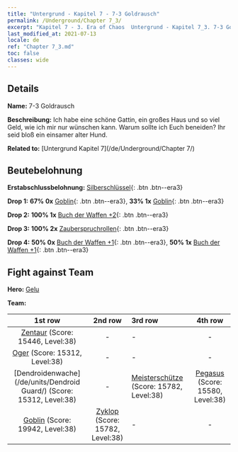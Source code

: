 ```yaml
---
title: "Untergrund - Kapitel 7 - 7-3 Goldrausch"
permalink: /Underground/Chapter 7_3/
excerpt: "Kapitel 7 - 3. Era of Chaos  Untergrund - Kapitel 7_3. 7-3 Goldrausch"
last_modified_at: 2021-07-13
locale: de
ref: "Chapter 7_3.md"
toc: false
classes: wide
---
```


## Details

 **Name:** 7-3 Goldrausch

 **Beschreibung:** Ich habe eine schöne Gattin, ein großes Haus und so viel Geld, wie ich mir nur wünschen kann. Warum sollte ich Euch beneiden? Ihr seid bloß ein einsamer alter Hund.

 **Related to:** [Untergrund Kapitel 7](/de/Underground/Chapter 7/)

## Beutebelohnung

 **Erstabschlussbelohnung:** [Silberschlüssel](/ItemsDE/con_693/){: .btn .btn--era3}

 **Drop 1:** **67% 0x** [Goblin](/ItemsDE/unt_217/){: .btn .btn--era3}, **33% 1x** [Goblin](/ItemsDE/unt_217/){: .btn .btn--era3}

 **Drop 2:** **100% 1x** [Buch der Waffen +2](/ItemsDE/mat_32/){: .btn .btn--era3}

 **Drop 3:** **100% 2x** [Zauberspruchrollen](/ItemsDE/con_694/){: .btn .btn--era3}

 **Drop 4:** **50% 0x** [Buch der Waffen +1](/ItemsDE/mat_25/){: .btn .btn--era3}, **50% 1x** [Buch der Waffen +1](/ItemsDE/mat_25/){: .btn .btn--era3}


## Fight against Team
 **Hero:** [Gelu](/de/heroes/Gelu/)

 **Team:**


  | 1st row | 2nd row | 3rd row | 4th row |
  |:----:|:----:|:----|:----:|
  | [Zentaur](/de/units/Centaur/) (Score: 15446, Level:38)  | - | - | - |
  | [Oger](/de/units/Ogre/) (Score: 15312, Level:38)  | - | - | - |
  | [Dendroidenwache](/de/units/Dendroid Guard/) (Score: 15312, Level:38)  | - | [Meisterschütze](/de/units/Sharpshooter/) (Score: 15782, Level:38)  | [Pegasus](/de/units/Pegasus/) (Score: 15580, Level:38)  |
  | [Goblin](/de/units/Goblin/) (Score: 19942, Level:38)  | [Zyklop](/de/units/Cyclops/) (Score: 15782, Level:38)  | - | - |


